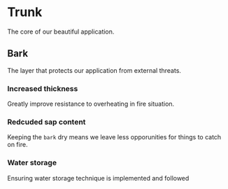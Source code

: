 # Trunk

The core of our beautiful application.


## Bark

The layer that protects our application from external threats.

### Increased thickness

Greatly improve resistance to overheating in fire situation.

### Redcuded sap content

Keeping the `bark` dry means we leave less opporunities for things to catch on fire.

### Water storage 

Ensuring water storage technique is implemented and followed
